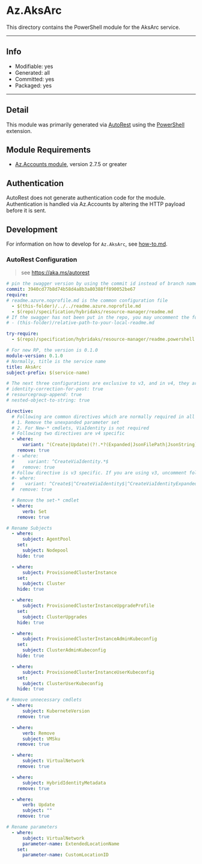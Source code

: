 <!-- region Generated -->
# Az.AksArc
This directory contains the PowerShell module for the AksArc service.

---
## Info
- Modifiable: yes
- Generated: all
- Committed: yes
- Packaged: yes

---
## Detail
This module was primarily generated via [AutoRest](https://github.com/Azure/autorest) using the [PowerShell](https://github.com/Azure/autorest.powershell) extension.

## Module Requirements
- [Az.Accounts module](https://www.powershellgallery.com/packages/Az.Accounts/), version 2.7.5 or greater

## Authentication
AutoRest does not generate authentication code for the module. Authentication is handled via Az.Accounts by altering the HTTP payload before it is sent.

## Development
For information on how to develop for `Az.AksArc`, see [how-to.md](how-to.md).
<!-- endregion -->

### AutoRest Configuration
> see https://aka.ms/autorest

```yaml
# pin the swagger version by using the commit id instead of branch name
commit: 3940cd77b8d74b58d4a8b3a80388ff890052be67
require:
# readme.azure.noprofile.md is the common configuration file
  - $(this-folder)/../../readme.azure.noprofile.md
  - $(repo)/specification/hybridaks/resource-manager/readme.md
# If the swagger has not been put in the repo, you may uncomment the following line and refer to it locally
# - (this-folder)/relative-path-to-your-local-readme.md

try-require: 
  - $(repo)/specification/hybridaks/resource-manager/readme.powershell.md

# For new RP, the version is 0.1.0
module-version: 0.1.0
# Normally, title is the service name
title: AksArc
subject-prefix: $(service-name)

# The next three configurations are exclusive to v3, and in v4, they are activated by default. If you are still using v3, please uncomment them.
# identity-correction-for-post: true
# resourcegroup-append: true
# nested-object-to-string: true

directive:
  # Following are common directives which are normally required in all the RPs
  # 1. Remove the unexpanded parameter set
  # 2. For New-* cmdlets, ViaIdentity is not required
  # Following two directives are v4 specific
  - where:
      variant: ^(Create|Update)(?!.*?(Expanded|JsonFilePath|JsonString))
    remove: true
  # - where:
  #     variant: ^CreateViaIdentity.*$
  #   remove: true
  # Follow directive is v3 specific. If you are using v3, uncomment following directive and comments out two directives above
  #- where:
  #    variant: ^Create$|^CreateViaIdentity$|^CreateViaIdentityExpanded$|^Update$|^UpdateViaIdentity$
  #  remove: true

  # Remove the set-* cmdlet
  - where:
      verb: Set
    remove: true

# Rename Subjects
  - where:
      subject: AgentPool
    set:
      subject: Nodepool
    hide: true

  - where:
      subject: ProvisionedClusterInstance
    set:
      subject: Cluster
    hide: true

  - where:
      subject: ProvisionedClusterInstanceUpgradeProfile
    set:
      subject: ClusterUpgrades
    hide: true

  - where:
      subject: ProvisionedClusterInstanceAdminKubeconfig
    set:
      subject: ClusterAdminKubeconfig
    hide: true

  - where:
      subject: ProvisionedClusterInstanceUserKubeconfig
    set:
      subject: ClusterUserKubeconfig
    hide: true

# Remove unnecessary cmdlets
  - where:
      subject: KuberneteVersion
    remove: true

  - where:
      verb: Remove
      subject: VMSku
    remove: true

  - where:
      subject: VirtualNetwork
    remove: true

  - where:
      subject: HybridIdentityMetadata
    remove: true

  - where:
      verb: Update
      subject: ""
    remove: true

# Rename parameters
  - where:
      subject: VirtualNetwork
      parameter-name: ExtendedLocationName
    set: 
      parameter-name: CustomLocationID
